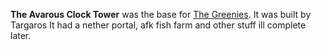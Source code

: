 **The Avarous Clock Tower** was the base for [The Greenies](/factions/tg.md). It was built by Targaros 
It had a nether portal, afk fish farm and other stuff ill complete later.
